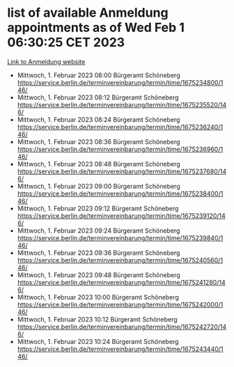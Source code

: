 # list of available Anmeldung appointments as of Wed Feb  1 06:30:25 CET 2023
[Link to Anmeldung website](https://service.berlin.de/terminvereinbarung/termin/tag.php?termin=0&anliegen[]=120686&dienstleisterlist=122210,122217,327316,122219,327312,122227,327314,122231,327346,122243,327348,122252,329742,122260,329745,122262,329748,122254,329751,122271,327278,122273,327274,122277,327276,330436,122280,327294,122282,327290,122284,327292,327539,122291,327270,122285,327266,122286,327264,122296,327268,150230,329760,122301,327282,122297,327286,122294,327284,122312,329763,122314,329775,122304,327330,122311,327334,122309,327332,122281,327352,122279,329772,122276,327324,122274,327326,122267,329766,122246,327318,122251,327320,122257,327322,122208,327298,122226,327300,121362,121364&herkunft=http%3A%2F%2Fservice.berlin.de%2Fdienstleistung%2F120686%2F)
- Mittwoch, 1. Februar 2023 08:00 Bürgeramt Schöneberg https://service.berlin.de/terminvereinbarung/termin/time/1675234800/146/
- Mittwoch, 1. Februar 2023 08:12 Bürgeramt Schöneberg https://service.berlin.de/terminvereinbarung/termin/time/1675235520/146/
- Mittwoch, 1. Februar 2023 08:24 Bürgeramt Schöneberg https://service.berlin.de/terminvereinbarung/termin/time/1675236240/146/
- Mittwoch, 1. Februar 2023 08:36 Bürgeramt Schöneberg https://service.berlin.de/terminvereinbarung/termin/time/1675236960/146/
- Mittwoch, 1. Februar 2023 08:48 Bürgeramt Schöneberg https://service.berlin.de/terminvereinbarung/termin/time/1675237680/146/
- Mittwoch, 1. Februar 2023 09:00 Bürgeramt Schöneberg https://service.berlin.de/terminvereinbarung/termin/time/1675238400/146/
- Mittwoch, 1. Februar 2023 09:12 Bürgeramt Schöneberg https://service.berlin.de/terminvereinbarung/termin/time/1675239120/146/
- Mittwoch, 1. Februar 2023 09:24 Bürgeramt Schöneberg https://service.berlin.de/terminvereinbarung/termin/time/1675239840/146/
- Mittwoch, 1. Februar 2023 09:36 Bürgeramt Schöneberg https://service.berlin.de/terminvereinbarung/termin/time/1675240560/146/
- Mittwoch, 1. Februar 2023 09:48 Bürgeramt Schöneberg https://service.berlin.de/terminvereinbarung/termin/time/1675241280/146/
- Mittwoch, 1. Februar 2023 10:00 Bürgeramt Schöneberg https://service.berlin.de/terminvereinbarung/termin/time/1675242000/146/
- Mittwoch, 1. Februar 2023 10:12 Bürgeramt Schöneberg https://service.berlin.de/terminvereinbarung/termin/time/1675242720/146/
- Mittwoch, 1. Februar 2023 10:24 Bürgeramt Schöneberg https://service.berlin.de/terminvereinbarung/termin/time/1675243440/146/
